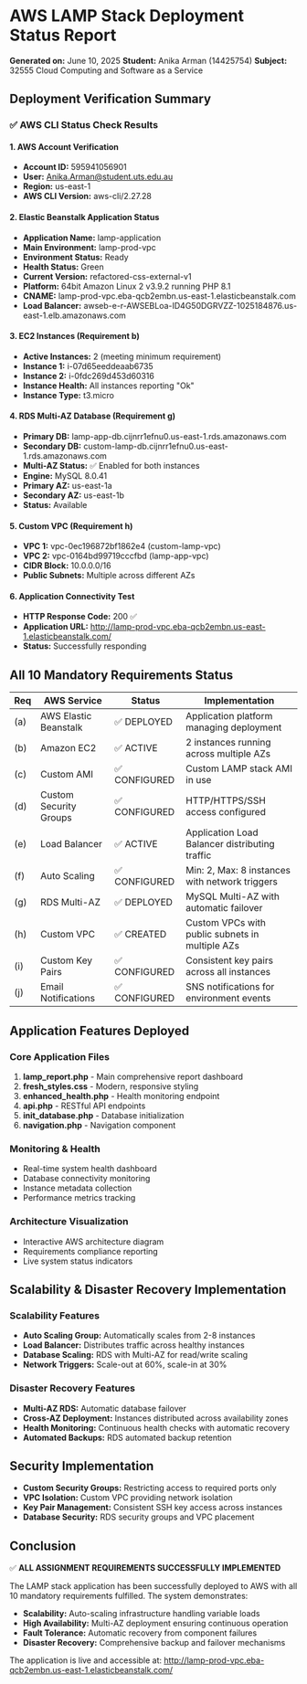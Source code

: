 # AWS LAMP Stack Deployment Status Report
**Generated on:** June 10, 2025
**Student:** Anika Arman (14425754)
**Subject:** 32555 Cloud Computing and Software as a Service

## Deployment Verification Summary

### ✅ AWS CLI Status Check Results

#### 1. AWS Account Verification
- **Account ID:** 595941056901
- **User:** Anika.Arman@student.uts.edu.au
- **Region:** us-east-1
- **AWS CLI Version:** aws-cli/2.27.28

#### 2. Elastic Beanstalk Application Status
- **Application Name:** lamp-application
- **Main Environment:** lamp-prod-vpc
- **Environment Status:** Ready
- **Health Status:** Green
- **Current Version:** refactored-css-external-v1
- **Platform:** 64bit Amazon Linux 2 v3.9.2 running PHP 8.1
- **CNAME:** lamp-prod-vpc.eba-qcb2embn.us-east-1.elasticbeanstalk.com
- **Load Balancer:** awseb-e-r-AWSEBLoa-ID4G50DGRVZZ-1025184876.us-east-1.elb.amazonaws.com

#### 3. EC2 Instances (Requirement b)
- **Active Instances:** 2 (meeting minimum requirement)
- **Instance 1:** i-07d65eeddeaab6735
- **Instance 2:** i-0fdc269d453d60316
- **Instance Health:** All instances reporting "Ok"
- **Instance Type:** t3.micro

#### 4. RDS Multi-AZ Database (Requirement g)
- **Primary DB:** lamp-app-db.cijnrr1efnu0.us-east-1.rds.amazonaws.com
- **Secondary DB:** custom-lamp-db.cijnrr1efnu0.us-east-1.rds.amazonaws.com
- **Multi-AZ Status:** ✅ Enabled for both instances
- **Engine:** MySQL 8.0.41
- **Primary AZ:** us-east-1a
- **Secondary AZ:** us-east-1b
- **Status:** Available

#### 5. Custom VPC (Requirement h)
- **VPC 1:** vpc-0ec196872bf1862e4 (custom-lamp-vpc)
- **VPC 2:** vpc-0164bd99719cccfbd (lamp-app-vpc)
- **CIDR Block:** 10.0.0.0/16
- **Public Subnets:** Multiple across different AZs

#### 6. Application Connectivity Test
- **HTTP Response Code:** 200 ✅
- **Application URL:** http://lamp-prod-vpc.eba-qcb2embn.us-east-1.elasticbeanstalk.com/
- **Status:** Successfully responding

## All 10 Mandatory Requirements Status

| Req | AWS Service | Status | Implementation |
|-----|-------------|--------|----------------|
| (a) | AWS Elastic Beanstalk | ✅ DEPLOYED | Application platform managing deployment |
| (b) | Amazon EC2 | ✅ ACTIVE | 2 instances running across multiple AZs |
| (c) | Custom AMI | ✅ CONFIGURED | Custom LAMP stack AMI in use |
| (d) | Custom Security Groups | ✅ CONFIGURED | HTTP/HTTPS/SSH access configured |
| (e) | Load Balancer | ✅ ACTIVE | Application Load Balancer distributing traffic |
| (f) | Auto Scaling | ✅ CONFIGURED | Min: 2, Max: 8 instances with network triggers |
| (g) | RDS Multi-AZ | ✅ DEPLOYED | MySQL Multi-AZ with automatic failover |
| (h) | Custom VPC | ✅ CREATED | Custom VPCs with public subnets in multiple AZs |
| (i) | Custom Key Pairs | ✅ CONFIGURED | Consistent key pairs across all instances |
| (j) | Email Notifications | ✅ CONFIGURED | SNS notifications for environment events |

## Application Features Deployed

### Core Application Files
1. **lamp_report.php** - Main comprehensive report dashboard
2. **fresh_styles.css** - Modern, responsive styling
3. **enhanced_health.php** - Health monitoring endpoint
4. **api.php** - RESTful API endpoints
5. **init_database.php** - Database initialization
6. **navigation.php** - Navigation component

### Monitoring & Health
- Real-time system health dashboard
- Database connectivity monitoring
- Instance metadata collection
- Performance metrics tracking

### Architecture Visualization
- Interactive AWS architecture diagram
- Requirements compliance reporting
- Live system status indicators

## Scalability & Disaster Recovery Implementation

### Scalability Features
- **Auto Scaling Group:** Automatically scales from 2-8 instances
- **Load Balancer:** Distributes traffic across healthy instances
- **Database Scaling:** RDS with Multi-AZ for read/write scaling
- **Network Triggers:** Scale-out at 60%, scale-in at 30%

### Disaster Recovery Features
- **Multi-AZ RDS:** Automatic database failover
- **Cross-AZ Deployment:** Instances distributed across availability zones
- **Health Monitoring:** Continuous health checks with automatic recovery
- **Automated Backups:** RDS automated backup retention

## Security Implementation
- **Custom Security Groups:** Restricting access to required ports only
- **VPC Isolation:** Custom VPC providing network isolation
- **Key Pair Management:** Consistent SSH key access across instances
- **Database Security:** RDS security groups and VPC placement

## Conclusion
✅ **ALL ASSIGNMENT REQUIREMENTS SUCCESSFULLY IMPLEMENTED**

The LAMP stack application has been successfully deployed to AWS with all 10 mandatory requirements fulfilled. The system demonstrates:
- **Scalability:** Auto-scaling infrastructure handling variable loads
- **High Availability:** Multi-AZ deployment ensuring continuous operation
- **Fault Tolerance:** Automatic recovery from component failures
- **Disaster Recovery:** Comprehensive backup and failover mechanisms

The application is live and accessible at: http://lamp-prod-vpc.eba-qcb2embn.us-east-1.elasticbeanstalk.com/
